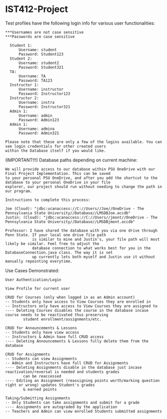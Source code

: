 # IST412-Project
Test profiles have the following login info for various user functionalities:
  
	***Usernames are not case sensitive
	***Passwords are case sensitive
      
      Student 1:
          Username: student
          Password: Student123
      Student 2:
          Username: student2
          Password: Student321
      TA:
          Username: TA
          Password: TA123
      Instructor 1:
          Username: instructor
          Password: Instructor123
      Instructor 2:
          Username: instra
          Password: Instructor321
      Admin 1:
          Username: admin
          Password: Admin123
      Admin 1:
          Username: admina
          Password: Admin321

    Please note that these are only a few of the logins available. You can see login credentials for other created users
    within the Database itself if you would like.

(IMPORTANT!!!) Database paths depending on current machine:

    We will provide access to our database within PSU OneDrive with our Final Project Implementation. This can be saved
    to your personal PSU OneDrive, and after you add the shortcut to the database to your personal OneDrive in your file
    explorer, our project should run without needing to change the path in our program. 

    Instructions to complete this process: 
 
    Joe (Cloud): "jdbc:ucanaccess://C://Users//Joe//OneDrive - The Pennsylvania State University//Database//LMSDBJoe.accdb"
    Justin: (Cloud): "jdbc:ucanaccess://C://Users//jmont//OneDrive - The Pennsylvania State University//Database//LMSDBjmont.accdb"

    Professor: I have shared the database with you via one drive through Penn State. If your local one drive file path 
                is similar to mine and Justin's, your file path will most likely be similar. Feel free to adjust the 
                database connection to what works best for you in the DatabaseConnection.java class. The way it is set 
                up currently lets both myself and Justin use it without manually repointing everytime.

Use Cases Demonstrated:

    User Authentication/Login

    View Profile for current user

    CRUD for Courses (only when logged in as an Admin account)
    -- Students only have access to View Courses they are enrolled in
    -- Instructors only have access to View Courses they are assigned to
    ---- Deleting Courses disables the course in the database incase course needs to be reactivated thus preserving 
            student enrollment/assignments/etc.

    CRUD for Announcements & Lessons
    -- Students only have view access
    -- Instructors & Admin have full CRUD access
    ---- Deleting Announcements & Lessons fully delete them from the database

    CRUD for Assignments
    -- Students can view Assignments
    -- Admin and Instructors have full CRUD for Assignments
    ---- Deleting Assignments disable in the database just incase reactivation/reversal is needed and students grades 
            can be reaccessed
    ---- Editing an Assignment (reassigning points worth/marking question right or wrong) updates Student's grades 
            & earned points

    Taking/Submitting Assignments
    -- Only Students can take assignments and submit for a grade
    ---- Assignments are autograded by the application
    -- Teachers and Admin can view enrolled Students submitted assignments
